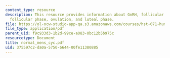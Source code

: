 ```yaml
---
content_type: resource
description: This resource provides information about GnRH, follicular development,
  follicular phase, ovulation, and luteal phase.
file: https://ol-ocw-studio-app-qa.s3.amazonaws.com/courses/hst-071-human-reproductive-biology-fall-2005/375597c2da0a5750664400fe11380885_normal_mens_cyc.pdf
file_type: application/pdf
parent_uid: f9c933d3-1b2d-99ce-a083-0bc12b5b975c
resourcetype: Document
title: normal_mens_cyc.pdf
uid: 375597c2-da0a-5750-6644-00fe11380885
---
```

